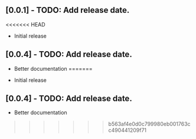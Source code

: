 ## [0.0.1] - TODO: Add release date.

<<<<<<< HEAD
- Initial release

## [0.0.4] - TODO: Add release date.

- Better documentation
=======
* Initial release

## [0.0.4] - TODO: Add release date.

* Better documentation
>>>>>>> b563af4e0d0c799980eb001763cc490441209f71
